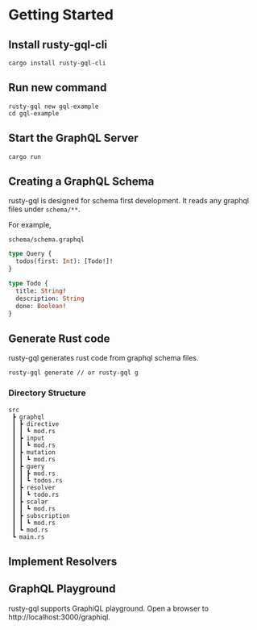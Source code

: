 # Getting Started
## Install rusty-gql-cli
```
cargo install rusty-gql-cli
```

## Run new command
```
rusty-gql new gql-example
cd gql-example
```

## Start the GraphQL Server
```
cargo run
```

## Creating a GraphQL Schema
rusty-gql is designed for schema first development.
It reads any graphql files under `schema/**`.

For example,

`schema/schema.graphql`
``` graphql
type Query {
  todos(first: Int): [Todo!]!
}

type Todo {
  title: String!
  description: String
  done: Boolean!
}
```

## Generate Rust code
rusty-gql generates rust code from graphql schema files.
```
rusty-gql generate // or rusty-gql g
```

### Directory Structure
```
src
 ┣ graphql
 ┃ ┣ directive
 ┃ ┃ ┗ mod.rs
 ┃ ┣ input
 ┃ ┃ ┗ mod.rs
 ┃ ┣ mutation
 ┃ ┃ ┗ mod.rs
 ┃ ┣ query
 ┃ ┃ ┣ mod.rs
 ┃ ┃ ┗ todos.rs
 ┃ ┣ resolver
 ┃ ┃ ┗ todo.rs
 ┃ ┣ scalar
 ┃ ┃ ┗ mod.rs
 ┃ ┣ subscription
 ┃ ┃ ┗ mod.rs
 ┃ ┗ mod.rs
 ┗ main.rs
```

## Implement Resolvers
## GraphQL Playground
rusty-gql supports GraphiQL playground.
Open a browser to http://localhost:3000/graphiql.
